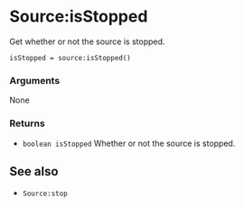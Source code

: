 <!--
category: reference
-->

Source:isStopped
===

Get whether or not the source is stopped.

    isStopped = source:isStopped()

### Arguments

None

### Returns

- `boolean isStopped` Whether or not the source is stopped.

See also
---

- `Source:stop`

